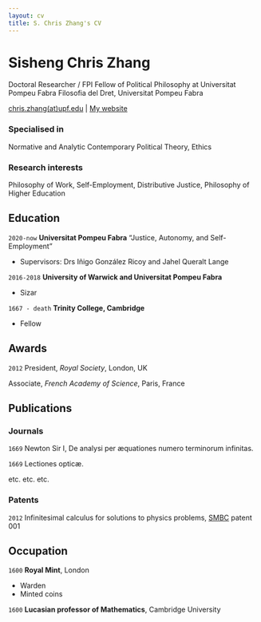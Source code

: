 ```yaml
---
layout: cv
title: S. Chris Zhang's CV
---
```

# Sisheng Chris Zhang
Doctoral Researcher / FPI Fellow of Political Philosophy at Universitat Pompeu Fabra
Filosofia del Dret, Universitat Pompeu Fabra

<div id="webaddress">
<a href="chris.zhangATupf.edug">chris.zhang(at)upf.edu</a>
| <a href="http://czhang.uk">My website</a>
</div>


<!--
## Currently

Standing on the shoulders of giants
-->

### Specialised in

Normative and Analytic Contemporary Political Theory, Ethics

### Research interests

Philosophy of Work, Self-Employment, Distributive Justice, Philosophy of Higher Education

## Education

`2020-now`
__Universitat Pompeu Fabra__
“Justice, Autonomy, and Self-Employment”
- Supervisors: Drs Iñigo González Ricoy and Jahel Queralt Lange

`2016-2018`
__University of Warwick and Universitat Pompeu Fabra__

- Sizar

`1667 - death`
__Trinity College, Cambridge__

- Fellow



## Awards

`2012`
President, *Royal Society*, London, UK

Associate, *French Academy of Science*, Paris, France



## Publications

<!-- A list is also available [online](http://scholar.google.co.uk/citations?user=LTOTl0YAAAAJ) -->

### Journals

`1669`
Newton Sir I, De analysi per æquationes numero terminorum infinitas. 

`1669`
Lectiones opticæ.

etc. etc. etc.

### Patents

`2012`
Infinitesimal calculus for solutions to physics problems, [SMBC](http://www.techdirt.com/articles/20121011/09312820678/if-patents-had-been-around-time-newton.shtml) patent 001


## Occupation

`1600`
__Royal Mint__, London

- Warden
- Minted coins

`1600`
__Lucasian professor of Mathematics__, Cambridge University



<!-- ### Footer

Last updated: May 2013 -->


